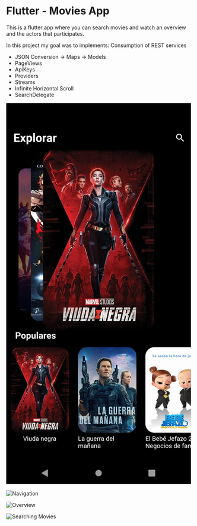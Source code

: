 # Flutter - Movies App 

This is a flutter app where you can search movies and watch an overview and the actors that participates.

In this project my goal was to implements:
Consumption of REST services

- JSON Conversion -> Maps -> Models
- PageViews
- ApiKeys
- Providers
- Streams
- Infinite Horizontal Scroll
- SearchDelegate

![Home Screen](https://github.com/josejo911/Movie-App/blob/main/Screenshot_1626725198.png)

![Navigation](https://github.com/[josejo911]/Movie-App/blob/main/Screenshot_1626725211.png?raw=true)

![Overview](https://github.com/[josejo911]/Movie-App/blob/main/Screenshot_1626725222.png?raw=true)

![Searching Movies](https://github.com/[josejo911]/Movie-App/blob/main/Screenshot_1626725237.png?raw=true)

